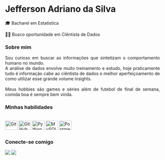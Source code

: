 # Jefferson Adriano da Silva

🎓 Bacharel em Estatística

👩‍💻 Busco oportunidade em Ciêntista de Dados

### Sobre mim

<p align="justify">Sou curioso em buscar as informações que sintetizam o comportamento humano no mundo.
<br>
A análise de dados envolve muito treinamento e estudo, hoje praticamente tudo é informação cabe ao ciêntista de dados o melhor aperfeiçoamento de como utilizar esse grande volume insights.
<br>
<br>
Meus hobbies são games e séries além de futebol de final de semana, comida boa é sempre bem vinda.
</p>

### Minhas habilidades

<div style="display: inline_block"><br>
  <img align="center" alt="Git" height="30" width="40" src="https://cdn.jsdelivr.net/gh/devicons/devicon/icons/git/git-plain.svg">
  <img align="center" alt="GitHub" height="30" width="40" src="https://cdn.jsdelivr.net/gh/devicons/devicon/icons/github/github-original.svg">
  <img align="center" alt="Python" height="30" width="40" src="https://cdn.jsdelivr.net/gh/devicons/devicon/icons/python/python-original.svg">
  <img align="center" alt="MySQL" height="30" width="40" src="https://cdn.jsdelivr.net/gh/devicons/devicon/icons/mysql/mysql-original-wordmark.svg">
  <img align="center" alt="PostgreSQL" height="30" width="40" src="https://cdn.jsdelivr.net/gh/devicons/devicon/icons/postgresql/postgresql-original.svg">
</div>

##

### Conecte-se comigo

<div> 
    <a href="https://www.linkedin.com/in/jefferson-adriano-51b522104" target="_blank"><img src="https://img.shields.io/badge/-LinkedIn-%230077B5?style=for-the-badge&logo=linkedin&logoColor=white" target="_blank"></a>
    <a href = "mailto:jefferson.estats@gmail.com"><img src="https://img.shields.io/badge/-Gmail-%23333?style=for-the-badge&logo=gmail&logoColor=white" target="_blank"></a>
    
  
  
</div>
